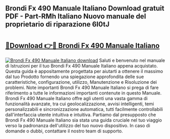 ## Brondi Fx 490 Manuale Italiano Download gratuit PDF - Part-RMh Italiano Nuovo manuale del proprietario di riparazione 6I0tJ

# <h2><a href="http://dfch1j8.blite.top/?on=Brondi+Fx+490+Manuale+Italiano">🔗Download 👉🔴 Brondi Fx 490 Manuale Italiano</a></h2>

[![Brondi Fx 490 Manuale Italiano download](https://i.imgur.com/lujVjoI.png)](http://dfch1j8.blite.top/?on=Brondi+Fx+490+Manuale+Italiano)
Saluti e benvenuto nel manuale di Istruzioni per il tuo Brondi Fx 490 Manuale Italiano appena acquistato. Questa guida è appositamente progettata per aiutarti a ottenere il massimo dal tuo Prodotto fornendo una spiegazione approfondita delle sue caratteristiche, configurazione, utilizzo, Manutenzione e Risoluzione dei problemi. Note importanti Brondi Fx 490 Manuale Italiano si prega di fare riferimento a tutte le informazioni importanti contenute in questo Manuale. Brondi Fx 490 Manuale Italiano offre agli utenti una vasta gamma di funzionalità avanzate, tra cui geolocalizzazione, avvisi intelligenti, temi personalizzabili e sincronizzazione automatica, tutti facilmente controllabili dall'interfaccia utente intuitiva e intuitiva. Partiamo dal presupposto che Brondi Fx 490 Manuale Italiano sia stata una guida cruciale nel tuo viaggio verso la padronanza dell'utilizzo del tuo nuovo dispositivo. In caso di domande o dubbi, contattare il nostro team di supporto.
